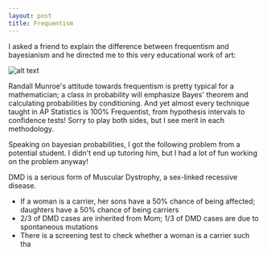 ```yaml
---
layout: post
title: Frequentism
---
```


I asked a friend to explain the difference between frequentism and bayesianism and he directed me to this very educational work of art:

![alt text](https://raw.githubusercontent.com/rachel1792/jekyll-now/master/images/bayesians.png "xkcd.com/1132")

Randall Munroe's attitude towards frequentism is pretty typical for a mathematician; a class in probability will emphasize Bayes' theorem and calculating probabilities by conditioning.  And yet almost every technique taught in AP Statistics is 100% Frequentist, from hypothesis intervals to confidence tests!  Sorry to play both sides, but I see merit in each methodology. 

Speaking on bayesian probabilities, I got the following problem from a potential student.  I didn't end up tutoring him, but I had a lot of fun working on the problem anyway!

DMD is a serious form of Muscular Dystrophy, a sex-linked recessive disease. 
* If a woman is a carrier, her sons have a 50% chance of being affected; daughters have a 50% chance of being carriers
* 2/3 of DMD cases are inherited from Mom; 1/3 of DMD cases are due to spontaneous mutations
* There is a screening test to check whether a woman is a carrier such tha
